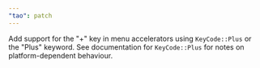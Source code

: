 ```yaml
---
"tao": patch
---
```


Add support for the "+" key in menu accelerators using `KeyCode::Plus` or the "Plus" keyword.
See documentation for `KeyCode::Plus` for notes on platform-dependent behaviour.
